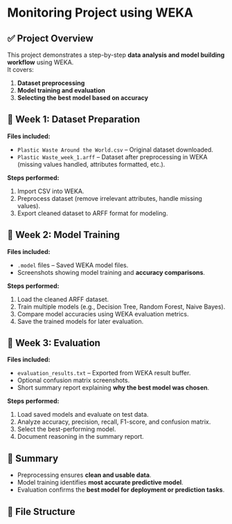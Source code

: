 # Monitoring Project using WEKA

## ✅ Project Overview
This project demonstrates a step-by-step **data analysis and model building workflow** using WEKA.  
It covers:  
1. **Dataset preprocessing**  
2. **Model training and evaluation**  
3. **Selecting the best model based on accuracy**

## 📂 Week 1: Dataset Preparation
**Files included:**  
- `Plastic Waste Around the World.csv` – Original dataset downloaded.  
- `Plastic Waste_week_1.arff` – Dataset after preprocessing in WEKA (missing values handled, attributes formatted, etc.).

**Steps performed:**  
1. Import CSV into WEKA.  
2. Preprocess dataset (remove irrelevant attributes, handle missing values).  
3. Export cleaned dataset to ARFF format for modeling.

## 📂 Week 2: Model Training
**Files included:**  
- `.model` files – Saved WEKA model files.  
- Screenshots showing model training and **accuracy comparisons**.

**Steps performed:**  
1. Load the cleaned ARFF dataset.  
2. Train multiple models (e.g., Decision Tree, Random Forest, Naive Bayes).  
3. Compare model accuracies using WEKA evaluation metrics.  
4. Save the trained models for later evaluation.


## 📂 Week 3: Evaluation
**Files included:**  
- `evaluation_results.txt` – Exported from WEKA result buffer.  
- Optional confusion matrix screenshots.  
- Short summary report explaining **why the best model was chosen**.

**Steps performed:**  
1. Load saved models and evaluate on test data.  
2. Analyze accuracy, precision, recall, F1-score, and confusion matrix.  
3. Select the best-performing model.  
4. Document reasoning in the summary report.

## 📝 Summary
- Preprocessing ensures **clean and usable data**.  
- Model training identifies **most accurate predictive model**.  
- Evaluation confirms the **best model for deployment or prediction tasks**.


## 📁 File Structure
